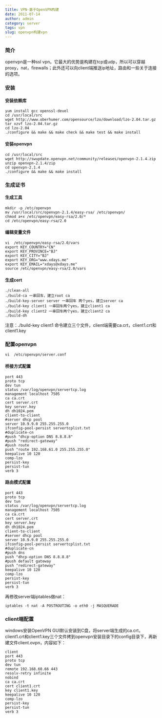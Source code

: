 ```yaml
---
title: VPN-基于OpenVPN构建
date: 2011-07-14
author: admin
category: server
tags: vpn
slug: openvpn构建vpn
---
```


### 简介

openvpn是一种ssl
vpn。它最大的优势是构建在tcp或udp，所以可以穿越proxy，nat，firewalls；此外还可以向client端推送ip地址，路由和一些关于连接的选项。

### 安装

#### 安装依赖库

    yum install gcc openssl-devel
    cd /usr/local/src
    wget http://www.oberhumer.com/opensource/lzo/download/lzo-2.04.tar.gz
    tar xzvf lzo-2.04.tar.gz
    cd lzo-2.04
    ./configure && make && make check && make test && make install

#### 安装openvpn

    cd /usr/local/src
    wget http://swupdate.openvpn.net/community/releases/openvpn-2.1.4.zip
    unzip openvpn-2.1.4/zip
    cd openvpn-2.1.4
    ./configure && make && make install

### 生成证书

#### 生成工具

    mkdir -p /etc/openvpn
    mv /usr/local/src/openvpn-2.1.4/easy-rsa/ /etc/openvpn/
    chmod a+x /etc/openvpn/easy-rsa/2.0/*
    cd /etc/openvpn/easy-rsa/2.0

#### 编辑变量文件

    vi  /etc/openvpn/easy-rsa/2.0/vars
    export KEY_COUNTRY="CN"
    export KEY_PROVINCE="BJ"
    export KEY_CITY="BJ"
    export KEY_ORG="www.xdays.me"
    export KEY_EMAIL="xdays@xdays.me"
    source /etc/openvpn/easy-rsa/2.0/vars

#### 生成cert

    ./clean-all
    ./build-ca 一串回车，建立root ca
    ./build-key-server server 一串回车 两个yes，建立server ca
    ./build-key client1 一串回车两个yes，建立client1 ca
    ./build-key client2 一串回车两个yes，建立client2 ca
    ./build-dh

注意：./build-key client1
命令建立三个文件，client端需要ca.crt，client1.crt和client1.key

### 配置openvpn

    vi  /etc/openvpn/server.conf

#### 桥接方式配置

    port 443
    proto tcp
    dev tun
    status /var/log/openvpn/servertcp.log
    management localhost 7505
    ca ca.crt
    cert server.crt
    key server.key
    dh dh1024.pem
    client-to-client
    #server dhcp pool
    server 10.9.9.0 255.255.255.0
    ifconfig-pool-persist servertcplist.txt
    #duplicate-cn
    #push "dhcp-option DNS 8.8.8.8"
    #push "redirect-gateway"
    #push route
    push "route 192.168.61.0 255.255.255.0"
    keepalive 10 120
    comp-lzo
    persist-key
    persist-tun
    verb 3

#### 路由模式配置

    port 443
    proto tcp
    dev tun
    status /var/log/openvpn/servertcp.log
    management localhost 7505
    ca ca.crt
    cert server.crt
    key server.key
    dh dh1024.pem
    client-to-client
    #server dhcp pool
    server 10.9.9.0 255.255.255.0
    ifconfig-pool-persist servertcplist.txt
    #duplicate-cn
    #push dns
    push "dhcp-option DNS 8.8.8.8"
    #push default gateway
    push "redirect-gateway"
    keepalive 10 120
    comp-lzo
    persist-key
    persist-tun
    verb 3

再修改server端iptables做nat：

    iptables -t nat -A POSTROUTING -o eth0 -j MASQUERADE

### client端配置

windows安装OpenVPN
GUI默认安装到C盘，将server端生成的ca.crt，client1.crt和client1.key三个文件拷到openvpn安装目录下的config目录下，再新建文件client.ovpn，内容如下：

    client
    port 443
    proto tcp
    dev tun
    remote 192.168.60.66 443
    resolv-retry infinite
    nobind
    ca ca.crt
    cert client1.crt
    key client1.key
    keepalive 10 120
    comp-lzo
    persist-key
    persist-tun
    verb 3
